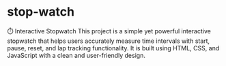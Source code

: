 # stop-watch
⏱️ Interactive Stopwatch This project is a simple yet powerful interactive stopwatch that helps users accurately measure time intervals with start, pause, reset, and lap tracking functionality. It is built using HTML, CSS, and JavaScript with a clean and user-friendly design.
